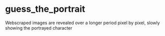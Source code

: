 # guess_the_portrait
Webscraped images are revealed over a longer period pixel by pixel, slowly showing the portrayed character
